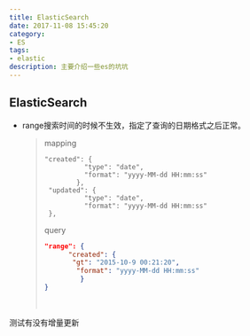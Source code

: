 ```yaml
---
title: ElasticSearch
date: 2017-11-08 15:45:20
category: 
- ES
tags:
- elastic
description: 主要介绍一些es的坑坑
---
```

## ElasticSearch

- range搜索时间的时候不生效，指定了查询的日期格式之后正常。

  > mapping
  >
  > ```
  > "created": {
  >           "type": "date",
  >           "format": "yyyy-MM-dd HH:mm:ss"
  >         },
  >  "updated": {
  >           "type": "date",
  >           "format": "yyyy-MM-dd HH:mm:ss"
  >  },
  > ```
  >
  > query 
  >
  > ```json
  > "range": {
  >       "created": {
  >        "gt": "2015-10-9 00:21:20",
  >         "format": "yyyy-MM-dd HH:mm:ss"
  >          }
  > }
  > ```
  >
  > ​






测试有没有增量更新
